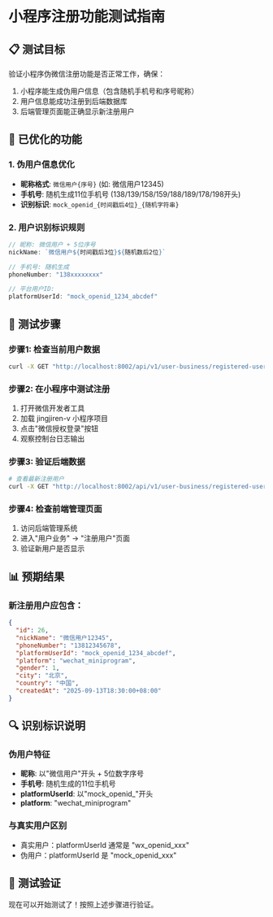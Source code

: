 # 小程序注册功能测试指南

## 📋 测试目标

验证小程序伪微信注册功能是否正常工作，确保：
1. 小程序能生成伪用户信息（包含随机手机号和序号昵称）
2. 用户信息能成功注册到后端数据库
3. 后端管理页面能正确显示新注册用户

## 🔧 已优化的功能

### 1. 伪用户信息优化
- **昵称格式**: `微信用户{序号}` (如: 微信用户12345)
- **手机号**: 随机生成11位手机号 (138/139/158/159/188/189/178/198开头)
- **识别标识**: `mock_openid_{时间戳后4位}_{随机字符串}`

### 2. 用户识别标识规则
```javascript
// 昵称: 微信用户 + 5位序号
nickName: `微信用户${时间戳后3位}${随机数后2位}`

// 手机号: 随机生成
phoneNumber: "138xxxxxxxx" 

// 平台用户ID: 
platformUserId: "mock_openid_1234_abcdef"
```

## 🧪 测试步骤

### 步骤1: 检查当前用户数据
```bash
curl -X GET "http://localhost:8002/api/v1/user-business/registered-users/stats" | jq
```

### 步骤2: 在小程序中测试注册
1. 打开微信开发者工具
2. 加载 jingjiren-v 小程序项目
3. 点击"微信授权登录"按钮
4. 观察控制台日志输出

### 步骤3: 验证后端数据
```bash
# 查看最新注册用户
curl -X GET "http://localhost:8002/api/v1/user-business/registered-users?page=1&size=3" | jq '.data.list[0:2] | .[] | {id, nickName, phoneNumber, platformUserId, createdAt}'
```

### 步骤4: 检查前端管理页面
1. 访问后端管理系统
2. 进入"用户业务" -> "注册用户"页面
3. 验证新用户是否显示

## 📊 预期结果

### 新注册用户应包含：
```json
{
  "id": 26,
  "nickName": "微信用户12345",
  "phoneNumber": "13812345678",
  "platformUserId": "mock_openid_1234_abcdef",
  "platform": "wechat_miniprogram",
  "gender": 1,
  "city": "北京",
  "country": "中国",
  "createdAt": "2025-09-13T18:30:00+08:00"
}
```

## 🔍 识别标识说明

### 伪用户特征
- **昵称**: 以"微信用户"开头 + 5位数字序号
- **手机号**: 随机生成的11位手机号
- **platformUserId**: 以"mock_openid_"开头
- **platform**: "wechat_miniprogram"

### 与真实用户区别
- 真实用户：platformUserId 通常是 "wx_openid_xxx"
- 伪用户：platformUserId 是 "mock_openid_xxx"

## 🚀 测试验证

现在可以开始测试了！按照上述步骤进行验证。
